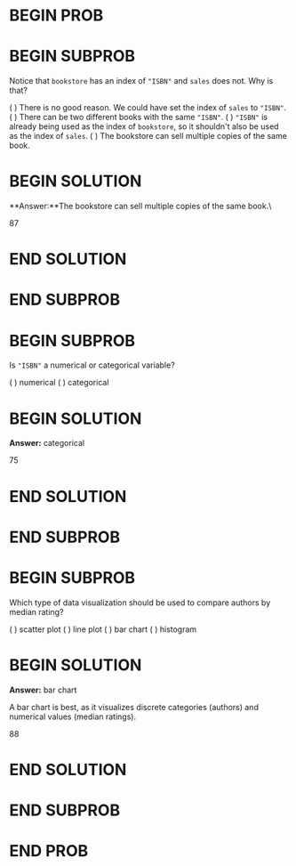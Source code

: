 # BEGIN PROB

# BEGIN SUBPROB

Notice that `bookstore` has an index of `"ISBN"` and `sales` does not.
Why is that?

( ) There is no good reason. We could have set the index of `sales` to
`"ISBN"`.
( ) There can be two different books with the same `"ISBN"`.
( ) `"ISBN"` is already being used as the index of `bookstore`, so it
shouldn't also be used as the index of `sales`.
( ) The bookstore can sell multiple copies of the same book.

# BEGIN SOLUTION

**Answer:**The bookstore can sell multiple copies of the same book.\

<average>87</average>

# END SOLUTION

# END SUBPROB

# BEGIN SUBPROB

Is `"ISBN"` a numerical or categorical variable?

( ) numerical 
( ) categorical

# BEGIN SOLUTION

**Answer:** categorical

<average>75</average>

# END SOLUTION

# END SUBPROB

# BEGIN SUBPROB

Which type of data visualization should be used to compare authors by
median rating?

( ) scatter plot 
( ) line plot 
( ) bar chart 
( ) histogram

# BEGIN SOLUTION

**Answer:** bar chart

 A bar chart is best, as it visualizes discrete categories (authors) and numerical values (median ratings).
 
<average>88</average>

# END SOLUTION

# END SUBPROB

# END PROB